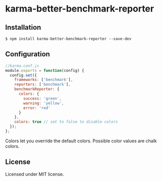 # karma-better-benchmark-reporter

## Installation
    $ npm install karma-better-benchmark-reporter --save-dev
    
## Configuration
```js
//karma.conf.js
module.exports = function(config) {
  config.set({
    frameworks: ['benchmark'],
    reporters: ['benchmark'],
    benchmarkReporter: {
      colors: {
        success: 'green',
        warning: 'yellow',
        error: 'red'
      }
    },
    colors: true // set to false to disable colors
  });
};
```
Colors let you override the default colors. Possible color values are chalk colors. 
 
## License
Licensed under MIT license.
